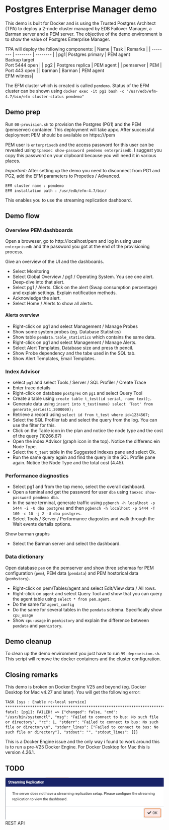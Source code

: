 # Postgres Enterprise Manager demo

This demo is built for Docker and is using the Trusted Postgres Architect (TPA) to deploy a 2-node cluster managed by EDB Failover Manager, a Barman server and a PEM server.
The objective of the demo environment is to show the value of Postgres Enterprise Manager.

TPA will deploy the following components:
| Name | Task | Remarks |
| -------- | -------- | -------- |
| pg1| Postgres primary | PEM agent<br>Backup target<br>Port 5444 open |
| pg2 | Postgres replica | PEM agent |
| pemserver | PEM | Port 443 open  |
| barman | Barman | PEM agent <br> EFM witness|

The EFM cluster which is created is called `pemdemo`. Status of the EFM cluster can be shown using `docker exec -it pg1 bash -c "/usr/edb/efm-4.7/bin/efm cluster-status pemdemo"`

## Demo prep
Run `00-provision.sh` to provision the Postgres (PG1) and the PEM (pemserver) container. This deployment will take appx. 
After successful deployment PEM should be available on https://<host-ip>/pem

PEM user is `enterprisedb` and the access password for this user can be revealed using `tpaexec show-password pemdemo enterprisedb`. I suggest you copy this password on your clipboard because you will need it in various places.

*Important:* After setting up the demo you need to disconnect from PG1 and PG2, add the EFM parameters to Propeties / Advanced. 
```
EFM cluster name : pemdemo
EFM installation path : /usr/edb/efm-4.7/bin/
```
This enables you to use the streaming replication dashboard.

## Demo flow
### Overview PEM dashboards
Open a broweser, go to http://localhost/pem and log in using user `enterprisedb` and the password you got at the end of the provisioning process.

Give an overview of the UI and the dashboards.
- Select Monitoring
- Select Global Overview / pg1 / Operating System. You see one alert. Deep-dive into that alert.
- Select pg1 / Alerts. Click on the alert (Swap consumption percentage) and explain settings. Explain notification methods.
- Acknowledge the alert.
- Select Home / Alerts to show all alerts.

#### Alerts overview
- Right-click on pg1 and select Management / Manage Probes
- Show some system probes (eg. Database Statistics)
- Show table `pemdata.table_statistics` which contains the same data.
- Right-click on pg1 and select Management / Manage Alerts. 
- Select Alert Templates, Database size and press th pencil.
- Show Probe dependency and the tabe used in the SQL tab.
- Show Alert Templates, Email Templates.

### Index Advisor
- select `pg1` and select Tools / Server /  SQL Profiler / Create Trace
- Enter trace details
- Right-click on database `postgres` on `pg1` and select Query Tool
- Create a table using `create table t_test(id serial, name text);`.
- Generate data using `insert into t_test(name) select 'Test' from generate_series(1,2000000);`
- Retrieve a record using `select id from t_test where id=1234567;`
- Select the SQL Profiler tab and select the query from the log. You can use the filter for this.
- Click on the Table icon in the plan and notice the node type and the cost of the query (10266.67)
- Open the index Advisor (graph icon in the top). Notice the differenc ein Node Type.
- Select the `t_test` table in the Suggested indexes pane and select Ok.
- Run the same query again and find the query in the SQL Profile pane again. Notice the Node Type and the total cost (4.45).

### Performance diagnostics
- Select pg1 and from the top meno, select the overall dashboard.
- Open a teminal and get the password for user `dba` using `taexec show-password pemdemo dba`.
- In the same terminal, generate traffic using `pgbench -h localhost -p 5444 -i -U dba postgres` and then `pgbench -h localhost -p 5444 -T 100 -c 10 -j 2 -U dba postgres`. 
- Select Tools / Server / Performance diagostics and walk through the Wait events dertails options.

Show barman graphs
- Select the Barman server and select the dashboard.

### Data dictionary
Open database `pem` on the pemserver and show three schemas for PEM configuration (`pem`), PEM data (`pemdata`) and PEM hostorical data (`pemhstory`).
- Right-click on pem/Tables/agent and select Edit/View data / All rows.
- Right-click on `agent` and select Query Tool and show that you can query the agent table using `select * from pem.agent`.
- Do the same for `agent_config`
- Do the same for several tables in the `pemdata` schema. Specifically show `cpu_usage`
- Show `cpu-usage` in `pemhistory` and explain the difference between `pemdata` and `pemhistory`.

## Demo cleanup
To clean up the demo environment you just have to run `99-deprovision.sh`. This script will remove the docker containers and the cluster configuration.

## Closing remarks
This demo is broken on Docker Engine V25 and beyond (eg. Docker Desktop for Mac v4.27 and later). You will get the following error:
```
TASK [sys : Enable rc-local service] *********************************************************************************************************************************************************************************************************
fatal: [pg1]: FAILED! => {"changed": false, "cmd": "/usr/bin/systemctl", "msg": "Failed to connect to bus: No such file or directory", "rc": 1, "stderr": "Failed to connect to bus: No such file or directory\n", "stderr_lines": ["Failed to connect to bus: No such file or directory"], "stdout": "", "stdout_lines": []}
```
This is a Docker Engine issue and the only way i found to work around this is to run a pre-V25 Docker Engine. For Docker Desktop for Mac this is version 4.26.1.

## TODO
![alt text](image.png)
REST API

